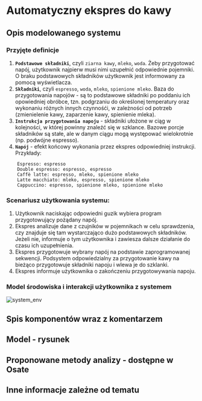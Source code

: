 # Automatyczny ekspres do kawy
## Opis modelowanego systemu
### Przyjęte definicje
1. __`Podstawowe składniki`__, czyli `ziarna kawy`, `mleko`, `woda`. Żeby przygotować napój, użytkownik najpierw musi nimi uzupełnić odpowiednie pojemniki. O braku podstawowych składników użytkownik jest informowany za pomocą wyświetlacza.
2. __`Składniki`__, czyli `espresso`, `woda`, `mleko`, `spienione mleko`. Baza do przygotowania napojów - są to podstawowe składniki po poddaniu ich opowiedniej obróbce, tzn. podgrzaniu do określonej temperatury oraz wykonaniu różnych innych czynnośći, w zależności od potrzeb (zmienielenie kawy, zaparzenie kawy, spienienie mleka).
3. __`Instrukcja przygotowania napoju`__ - składniki ułożone w ciąg w kolejności, w której powinny znaleźć się w szklance. Bazowe porcje składników są stałe, ale w danym ciągu mogą występować wielokrotnie (np. podwójne espresso).
4. __`Napój`__ - efekt końcowy wykonania przez ekspres odpowiedniej instrukcji. Przykłady:
```
    Espresso: espresso
    Double espresso: espresso, espresso
    Caffè latte: espresso, mleko, spienione mleko
    Latte macchiato: mleko, espresso, spienione mleko
    Cappuccino: espresso, spienione mleko, spienione mleko
```
### Scenariusz użytkowania systemu:
1. Użytkownik naciskając odpowiedni guzik wybiera program przygotowujący pożądany napój.
2. Ekspres analizuje dane z czujników w pojemnikach w celu sprawdzenia, czy znajduje się tam wystarczająco dużo podstawowych składników. Jeżeli nie, informuje o tym użytkownika i zawiesza dalsze działanie do czasu ich uzupełnienia.
3. Ekspres przygotowuje wybrany napój na podstawie zaprogramowanej sekwencji. Podsystem odpowiedzialny za przygotowanie kawy na bieżąco przygotowuje składniki napoju i wlewa je do szklanki.
4. Ekspres informuje użytkownika o zakończeniu przygotowywania napoju.

### Model środowiska i interakcji użytkownika z systemem
![system_env](https://user-images.githubusercontent.com/48785655/174113547-986bcea8-9058-4b6d-8dec-ccf35d4986a1.png)
    
## Spis komponentów wraz z komentarzem
## Model - rysunek
## Proponowane metody analizy - dostępne w Osate
## Inne informacje zależne od tematu
